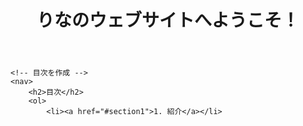 
<head>
    <meta charset="UTF-8">
    <meta name="viewport" content="width=device-width, initial-scale=1.0">
    <title>My First Website</title>
    <link rel="stylesheet" href="style.css">
</head>
<body>
    <header>
        <h1>りなのウェブサイトへようこそ！</h1>
    </header>

    <!-- 目次を作成 -->
    <nav>
        <h2>目次</h2>
        <ol>
            <li><a href="#section1">1. 紹介</a></li>
           

   
